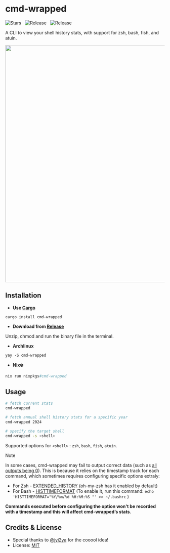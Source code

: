 # cmd-wrapped

<p>
	<img alt="Stars" src="https://img.shields.io/github/stars/YiNNx/cmd-wrapped?style=flat-square&color=68BDB7&labelColor=444B5A">
	&nbsp;
	<img alt="Release" src="https://img.shields.io/github/v/release/YiNNx/cmd-wrapped?style=flat-square&color=93AF63&labelColor=444B5A">
	&nbsp;
	<img alt="Release" src="https://img.shields.io/crates/v/cmd-wrapped.svg?style=flat-square&color=C5AB81&labelColor=444B5A">
	&nbsp;
</p>

A CLI to view your shell history stats, with support for zsh, bash, fish, and atuin.

<img src="https://github.com/user-attachments/assets/fa34598f-3b8c-4f90-8569-7724df787b1c" height="750" />

## Installation

- **Use [Cargo](https://doc.rust-lang.org/cargo/getting-started/installation.html)**

```shell
cargo install cmd-wrapped
```

- **Download from [Release](https://github.com/YiNNx/cmd-wrapped/releases/latest)**

Unzip, chmod and run the binary file in the terminal.

- **Archlinux**

```shell
yay -S cmd-wrapped
```

- **Nix❄️**

```nix
nix run nixpkgs#cmd-wrapped
```

## Usage

```sh
# fetch current stats
cmd-wrapped

# fetch annual shell history stats for a specific year
cmd-wrapped 2024

# specify the target shell
cmd-wrapped -s <shell>
```

Supported options for `<shell>` : `zsh`, `bash`, `fish`, `atuin`. 

> [!NOTE]
>
> In some cases, cmd-wrapped may fail to output correct data (such as [all outputs being 0](https://github.com/YiNNx/cmd-wrapped/issues/3)). This is because it relies on the timestamp track for each command, which sometimes requires configuring specific options extraly:
>
> - For Zsh - [EXTENDED_HISTORY](https://zsh.sourceforge.io/Doc/Release/Options.html#History) (oh-my-zsh has it enabled by default)
> - For Bash - [HISTTIMEFORMAT](https://www.gnu.org/software/bash/manual/bash.html#index-HISTTIMEFORMAT) (To enable it, run this command: `echo 'HISTTIMEFORMAT="%Y/%m/%d %H:%M:%S "' >> ~/.bashrc`  )
>
> **Commands executed before configuring the option won't be recorded with a timestamp and this will affect cmd-wrapped’s stats**.

## Credits & License

- Special thanks to [@jyi2ya](https://github.com/jyi2ya) for the cooool idea!
- License: [MIT](https://github.com/YiNNx/cmd-wrapped/blob/master/LICENSE)
